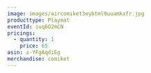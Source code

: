 ```yaml
---
image: images/aircomiket3eybtml9uuamkxfr.jpg
producttype: Playmat
eventId: iuq6O2mCN
pricings:
  - quantity: 1
    price: 65
asin: s-YFgAqdiEg
merchandise: comiket
---
```

